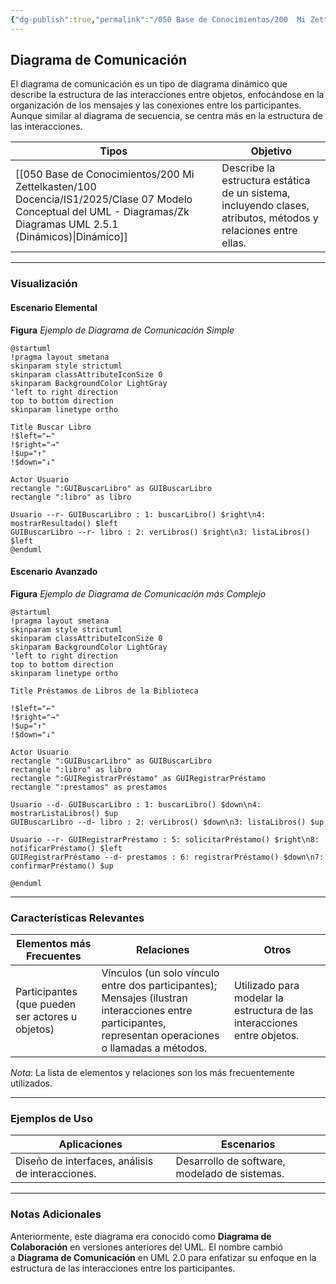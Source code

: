 ```yaml
---
{"dg-publish":true,"permalink":"/050 Base de Conocimientos/200  Mi Zettelkasten/100 Docencia/IS1/2025/Clase 07 Modelo Conceptual del UML - Diagramas/Zk UML Diagrama de Comunicación/","tags":["digitalGarden","modeloConceptualUML"]}
---
```


## Diagrama de Comunicación

El diagrama de comunicación es un tipo de diagrama dinámico que describe la estructura de las interacciones entre objetos, enfocándose en la organización de los mensajes y las conexiones entre los participantes. Aunque similar al diagrama de secuencia, se centra más en la estructura de las interacciones.

| Tipos                                                       | Objetivo                                                                                                       |
| ----------------------------------------------------------- | -------------------------------------------------------------------------------------------------------------- |
| [[050 Base de Conocimientos/200  Mi Zettelkasten/100 Docencia/IS1/2025/Clase 07 Modelo Conceptual del UML - Diagramas/Zk Diagramas UML 2.5.1 (Dinámicos)\|Dinámico]] | Describe la estructura estática de un sistema, incluyendo clases, atributos, métodos y relaciones entre ellas. |

----
### Visualización
#### Escenario Elemental
**Figura**
_Ejemplo de Diagrama de Comunicación Simple_
```plantuml
@startuml
!pragma layout smetana
skinparam style strictuml
skinparam classAttributeIconSize 0
skinparam BackgroundColor LightGray
'left to right direction
top to bottom direction
skinparam linetype ortho

Title Buscar Libro
!$left="←"
!$right="→"
!$up="↑"
!$down="↓"

Actor Usuario
rectangle ":GUIBuscarLibro" as GUIBuscarLibro
rectangle ":libro" as libro

Usuario --r- GUIBuscarLibro : 1: buscarLibro() $right\n4: mostrarResultado() $left
GUIBuscarLibro --r- libro : 2: verLibros() $right\n3: listaLibros() $left
@enduml

```

#### Escenario Avanzado
**Figura**
_Ejemplo de Diagrama de Comunicación más Complejo_
```plantuml
@startuml
!pragma layout smetana
skinparam style strictuml
skinparam classAttributeIconSize 0
skinparam BackgroundColor LightGray
'left to right direction
top to bottom direction
skinparam linetype ortho

Title Préstamos de Libros de la Biblioteca

!$left="←"
!$right="→"
!$up="↑"
!$down="↓"

Actor Usuario
rectangle ":GUIBuscarLibro" as GUIBuscarLibro
rectangle ":libro" as libro
rectangle ":GUIRegistrarPréstamo" as GUIRegistrarPréstamo
rectangle ":prestamos" as prestamos

Usuario --d- GUIBuscarLibro : 1: buscarLibro() $down\n4: mostrarListaLibros() $up
GUIBuscarLibro --d- libro : 2: verLibros() $down\n3: listaLibros() $up

Usuario --r- GUIRegistrarPréstamo : 5: solicitarPréstamo() $right\n8: notificarPréstamo() $left
GUIRegistrarPréstamo --d- prestamos : 6: registrarPréstamo() $down\n7: confirmarPréstamo() $up

@enduml
```

----
### Características Relevantes

| Elementos más Frecuentes                         | Relaciones                                                                                                                                              | Otros                                                                    |
| ------------------------------------------------ | ------------------------------------------------------------------------------------------------------------------------------------------------------- | ------------------------------------------------------------------------ |
| Participantes (que pueden ser actores u objetos) | Vínculos (un solo vínculo entre dos participantes); Mensajes (ilustran interacciones entre participantes, representan operaciones o llamadas a métodos. | Utilizado para modelar la estructura de las interacciones entre objetos. |

_Nota_: La lista de elementos y relaciones son los más frecuentemente utilizados.

----
### Ejemplos de Uso

| Aplicaciones                                     | Escenarios                                    |
| ------------------------------------------------ | --------------------------------------------- |
| Diseño de interfaces, análisis de interacciones. | Desarrollo de software, modelado de sistemas. |

----
### Notas Adicionales
Anteriormente, este diagrama era conocido como **Diagrama de Colaboración** en versiones anteriores del UML. El nombre cambió a **Diagrama de Comunicación** en UML 2.0 para enfatizar su enfoque en la estructura de las interacciones entre los participantes.
